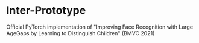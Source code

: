 # Inter-Prototype
Official PyTorch implementation of "Improving Face Recognition with Large AgeGaps by Learning to Distinguish Children" (BMVC 2021)
